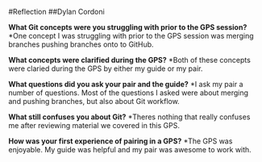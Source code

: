 #Reflection
##Dylan Cordoni

**What Git concepts were you struggling with prior to the GPS session?**
*One concept I was struggling with prior to the GPS session was merging branches pushing branches onto to GitHub.

**What concepts were clarified during the GPS?**
*Both of these concepts were claried during the GPS by either my guide or my pair.

**What questions did you ask your pair and the guide?**
*I ask my pair a number of questions. Most of the questions I asked were about merging and pushing branches, but also about Git workflow.

**What still confuses you about Git?**
*Theres nothing that really confuses me after reviewing material we covered in this GPS.

**How was your first experience of pairing in a GPS?**
*The GPS was enjoyable. My guide was helpful and my pair was awesome to work with.
